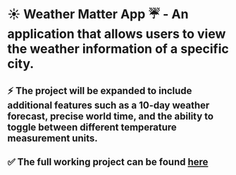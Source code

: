 
# :sunny: Weather Matter App :umbrella: - An application that allows users to view the weather information of a specific city. 
## :zap: The project will be expanded to include additional features such as a 10-day weather forecast, precise world time, and the ability to toggle between different temperature measurement units.

## :white_check_mark: The full working project can be found [here](https://weather-matter.netlify.app/)

